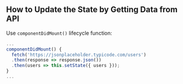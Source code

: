 ## How to Update the State by Getting Data from API
Use `componentDidMount()` lifecycle function:
```js
...
componentDidMount() {
  fetch('https://jsonplaceholder.typicode.com/users')
  .then(response => response.json())
  .then(users => this.setState({ users }));
}
...
```
